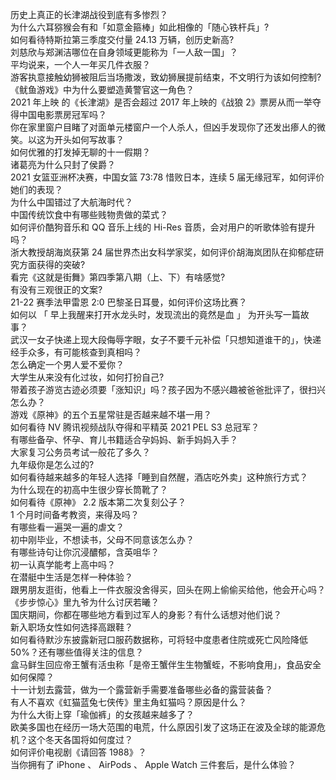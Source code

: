 历史上真正的长津湖战役到底有多惨烈？  
为什么六耳猕猴会有和「如意金箍棒」如此相像的「随心铁杆兵」?  
如何看待特斯拉第三季度交付量 24.13 万辆，创历史新高?  
刘慈欣与郑渊洁哪位在自身领域更能称为「一人敌一国」？  
平均说来，一个人一年买几件衣服？  
游客执意接触幼狮被阻后当场撒泼，致幼狮展提前结束，不文明行为该如何控制?  
《鱿鱼游戏》中为什么要塑造黄警官这一角色？  
2021 年上映 的《长津湖》是否会超过 2017 年上映的《战狼 2》票房从而一举夺得中国电影票房冠军吗？  
你在家里窗户目睹了对面单元楼窗户一个人杀人，但凶手发现你了还发出瘆人的微笑。以这为开头如何写故事？  
如何优雅的打发掉无聊的十一假期？  
诸葛亮为什么只封了侯爵？  
2021 女篮亚洲杯决赛，中国女篮 73:78 惜败日本，连续 5 届无缘冠军，如何评价她们的表现？  
为什么中国错过了大航海时代？  
中国传统饮食中有哪些贱物贵做的菜式？  
如何评价酷狗音乐和 QQ 音乐上线的 Hi-Res 音质，会对用户的听歌体验有提升吗？  
浙大教授胡海岚获第 24 届世界杰出女科学家奖，如何评价胡海岚团队在抑郁症研究方面获得的突破?  
看完《这就是街舞》第四季第八期（上、下）有啥感觉?  
有没有三观很正的文案?  
21-22 赛季法甲雷恩 2:0 巴黎圣日耳曼，如何评价这场比赛？  
如何以 「 早上我醒来打开水龙头时，发现流出的竟然是血 」 为开头写一篇故事？  
武汉一女子快递上现大段侮辱字眼，女子不要千元补偿「只想知道谁干的」，快递经手众多，有可能核查到真相吗？  
怎么确定一个男人爱不爱你？  
大学生从来没有化过妆，如何打扮自己?  
带着孩子游览古迹必须要「涨知识」吗？孩子因为不感兴趣被爸爸批评了，很扫兴怎么办？  
游戏《原神》的五个五星常驻是否越来越不堪一用？  
如何看待 NV 腾讯视频战队夺得和平精英 2021 PEL S3 总冠军？  
有哪些备孕、怀孕、育儿书籍适合孕妈妈、新手妈妈入手？  
大家复习公务员考试一般花了多久？  
九年级你是怎么过的?  
如何看待越来越多的年轻人选择「睡到自然醒，酒店吃外卖」这种旅行方式？  
为什么现在的初高中生很少穿长筒靴了？  
如何看待《原神》 2.2 版本第二次复刻公子？  
1 个月时间备考教资，来得及吗？  
有哪些看一遍哭一遍的虐文？  
初中刚毕业，不想读书，父母不同意该怎么办？  
有哪些诗句让你沉浸醲郁，含英咀华？  
初一认真学能考上高中吗？  
在潜艇中生活是怎样一种体验？  
跟男朋友逛街，他看上一件衣服没舍得买，回头在网上偷偷买给他，他会开心吗？  
《步步惊心》里九爷为什么讨厌若曦？  
国庆期间，你都在哪些地方看到过军人的身影？有什么话想对他们说？  
新入职场女性如何选择高跟鞋？  
如何看待默沙东披露新冠口服药数据称，可将轻中度患者住院或死亡风险降低 50%？还有哪些值得关注的信息？  
盒马鲜生回应帝王蟹有活虫称「是帝王蟹伴生生物蟹蛭，不影响食用」，食品安全如何保障？  
十一计划去露营，做为一个露营新手需要准备哪些必备的露营装备？  
有人不喜欢《虹猫蓝兔七侠传》里主角虹猫吗？原因是什么？  
为什么大街上穿「瑜伽裤」的女孩越来越多了？  
欧美多国也在经历一场大范围的电荒，什么原因引发了这场正在波及全球的能源危机？这个冬天各国将如何度过？  
如何评价电视剧《请回答 1988》？  
当你拥有了 iPhone 、 AirPods 、 Apple Watch 三件套后，是什么体验？  
